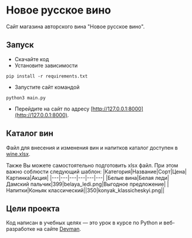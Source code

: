 # Новое русское вино

Сайт магазина авторского вина "Новое русское вино".

## Запуск

- Скачайте код
- Установите зависимости
```shell
pip install -r requirements.txt
```
- Запустите сайт командой 
```shell
python3 main.py
```
- Перейдите на сайт по адресу [http://127.0.0.1:8000](http://127.0.0.1:8000).

## Каталог вин
Файл для внесения и изменения вин и напитков каталог доступен в [wine.xlsx](/catalogue/wine.xlsx).

Также Вы можете самостоятельно подготовить xlsx файл. При этом важно соблюсти следующий шаблон:
|Категория|Название|Сорт|Цена|Картинка|Акция|
|---|---|---|---|---|---|
|Белые вина|Белая леди|Дамский пальчик|399|belaya_ledi.png|Выгодное предложение|
|Напитки|Коньяк классический||350|konyak_klassicheskyi.png||	
## Цели проекта

Код написан в учебных целях — это урок в курсе по Python и веб-разработке на сайте [Devman](https://dvmn.org).
